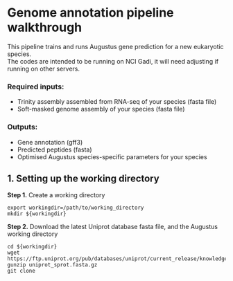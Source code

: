 # Genome annotation pipeline walkthrough
This pipeline trains and runs Augustus gene prediction for a new eukaryotic species.\
The codes are intended to be running on NCI Gadi, it will need adjusting if running on other servers.
### Required inputs:
- Trinity assembly assembled from RNA-seq of your species (fasta file)
- Soft-masked genome assembly of your species (fasta file)
### Outputs:
- Gene annotation (gff3)
- Predicted peptides (fasta)
- Optimised Augustus species-specific parameters for your species
## 1. Setting up the working directory
**Step 1.**  Create a working directory
```
export workingdir=/path/to/working_directory
mkdir ${workingdir}
```
**Step 2.** Download the latest Uniprot database fasta file, and the Augustus working directory
```
cd ${workingdir}
wget https://ftp.uniprot.org/pub/databases/uniprot/current_release/knowledgebase/complete/uniprot_sprot.fasta.gz
gunzip uniprot_sprot.fasta.gz
git clone
```
